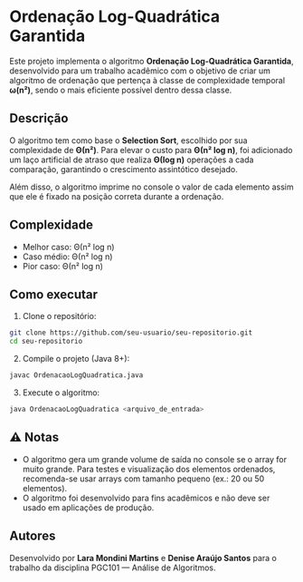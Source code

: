 # Ordenação Log-Quadrática Garantida

Este projeto implementa o algoritmo **Ordenação Log-Quadrática Garantida**, desenvolvido para um trabalho acadêmico com o objetivo de criar um algoritmo de ordenação que pertença à classe de complexidade temporal **ω(n²)**, sendo o mais eficiente possível dentro dessa classe.

## Descrição

O algoritmo tem como base o **Selection Sort**, escolhido por sua complexidade de **Θ(n²)**. Para elevar o custo para **Θ(n² log n)**, foi adicionado um laço artificial de atraso que realiza **Θ(log n)** operações a cada comparação, garantindo o crescimento assintótico desejado.

Além disso, o algoritmo imprime no console o valor de cada elemento assim que ele é fixado na posição correta durante a ordenação.

## Complexidade

- Melhor caso: Θ(n² log n)
- Caso médio: Θ(n² log n)
- Pior caso: Θ(n² log n)

## Como executar

1. Clone o repositório:
```bash
git clone https://github.com/seu-usuario/seu-repositorio.git
cd seu-repositorio
```

2. Compile o projeto (Java 8+):
```bash
javac OrdenacaoLogQuadratica.java
```

3. Execute o algoritmo:
```bash
java OrdenacaoLogQuadratica <arquivo_de_entrada>
```

## ⚠ Notas

- O algoritmo gera um grande volume de saída no console se o array for muito grande. Para testes e visualização dos elementos ordenados, recomenda-se usar arrays com tamanho pequeno (ex.: 20 ou 50 elementos).
- O algoritmo foi desenvolvido para fins acadêmicos e não deve ser usado em aplicações de produção.

## Autores

Desenvolvido por **Lara Mondini Martins** e **Denise Araújo Santos** para o trabalho da disciplina PGC101 — Análise de Algoritmos.